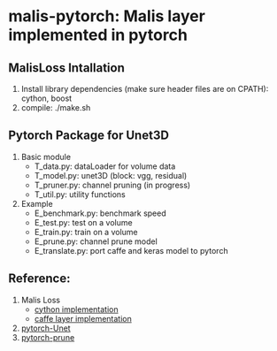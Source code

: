 # malis-pytorch: Malis layer implemented in pytorch
## MalisLoss Intallation
1. Install library dependencies (make sure header files are on CPATH): cython, boost
2. compile: ./make.sh

## Pytorch Package for Unet3D 
1. Basic module 
    - T_data.py: dataLoader for volume data
    - T_model.py: unet3D (block: vgg, residual)
    - T_pruner.py: channel pruning (in progress)
    - T_util.py: utility functions
2. Example
    - E_benchmark.py: benchmark speed
    - E_test.py: test on a volume
    - E_train.py: train on a volume
    - E_prune.py: channel prune model
    - E_translate.py: port caffe and keras model to pytorch

## Reference:
1. Malis Loss
    - [cython implementation](https://github.com/TuragaLab/malis)
    - [caffe layer implementation](https://github.com/naibaf7/caffe/blob/master/src/caffe/layers/malis_loss_layer.cpp)
2. [pytorch-Unet](https://github.com/meetshah1995/pytorch-semseg/blob/master/ptsemseg/models/unet.py)
3. [pytorch-prune](https://github.com/jacobgil/pytorch-pruning/prune.py)
